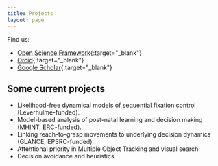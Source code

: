 ```yaml
---
title: Projects
layout: page
---
```



Find us:
- [Open Science Framework](https://osf.io/5awcm/){:target="_blank"} 
- [Orcid](https://orcid.org/0000-0003-4656-0751){:target="_blank"}
- [Google Scholar](http://scholar.google.com/citations?user=https://scholar.google.co.uk/citations?user=kyGMxeQAAAAJ&hl=en){:target="_blank"}


## Some current projects

- Likelihood-free dynamical models of sequential fixation control (Leverhulme-funded).
- Model-based analysis of post-natal learning and decision making (MHINT, ERC-funded).
- Linking reach-to-grasp movements to underlying decision dynamics (GLANCE, EPSRC-funded).
- Attentional priority in Multiple Object Tracking and visual search.
- Decision avoidance and heuristics.

